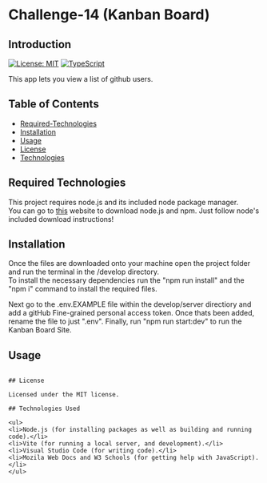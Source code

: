 # Challenge-14 (Kanban Board)

## Introduction

[![License: MIT](https://img.shields.io/badge/License-MIT-yellow.svg)](https://opensource.org/licenses/MIT)
[![TypeScript](https://badges.frapsoft.com/typescript/code/typescript.svg?v=101)](https://github.com/ellerbrock/typescript-badges/)

This app lets you view a list of github users.



## Table of Contents

- [Required-Technologies](#required-technologies)
- [Installation](#installation)
- [Usage](#usage)
- [License](#license)
- [Technologies](#technologies-used)


## Required Technologies

This project requires node.js and its included node package manager.\
You can go to <a href="https://nodejs.org/en/download/package-manager">this</a> website to download node.js and npm. Just follow node's included download instructions!

## Installation

Once the files are downloaded onto your machine open the project folder and run the terminal in the /develop directory.\
To install the necessary dependencies run the "npm run install" and the "npm i" command to install the required files.

Next go to the .env.EXAMPLE file within the develop/server directiory and add a gitHub Fine-grained personal access token. Once thats been added, rename the file to just ".env". Finally, run "npm run start:dev" to run the Kanban Board Site.

## Usage

```

## License

Licensed under the MIT license.

## Technologies Used

<ul>
<li>Node.js (for installing packages as well as building and running code).</li>
<li>Vite (for running a local server, and development).</li>
<li>Visual Studio Code (for writing code).</li>
<li>Mozila Web Docs and W3 Schools (for getting help with JavaScript).</li>
</ul>


